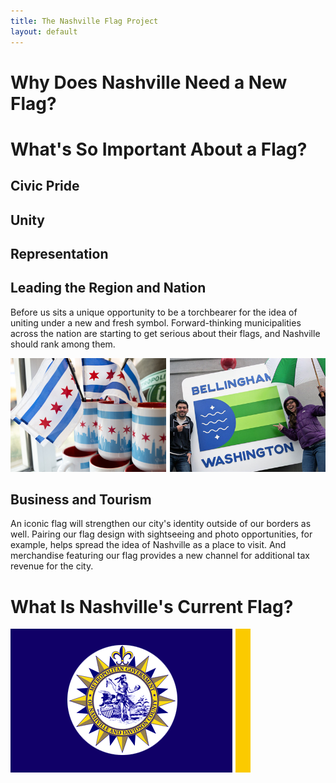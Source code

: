 ```yaml
---
title: The Nashville Flag Project
layout: default
---
```


# Why Does Nashville Need a New Flag?

# What's So Important About a Flag?

## Civic Pride

## Unity

## Representation

## Leading the Region and Nation
Before us sits a unique opportunity to be a torchbearer for the idea of uniting under a new and fresh symbol. Forward-thinking municipalities across the nation are starting to get serious about their flags, and Nashville should rank among them.

![Left: merchandise displaying the design of Chicago, Illinois' city flag | Right: two tourists posing in front of a public installation of Bellingham, Washington's city flag](https://raw.githubusercontent.com/jholloway/nashvilleflag/master/docs/img/_business-and-tourism.png)

## Business and Tourism
An iconic flag will strengthen our city's identity outside of our borders as well. Pairing our flag design with sightseeing and photo opportunities, for example, helps spread the idea of Nashville as a place to visit. And merchandise featuring our flag provides a new channel for additional tax revenue for the city.

# What Is Nashville's Current Flag?

![The current flag of the city of Nashville](https://raw.githubusercontent.com/jholloway/nashvilleflag/master/docs/img/current-nashville-flag.png)

